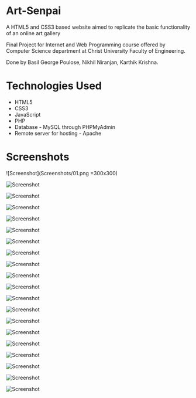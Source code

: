# Art-Senpai
A HTML5 and CSS3 based website aimed to replicate the basic functionality of an online art gallery

Final Project for Internet and Web Programming course offered by Computer Science department at Christ University Faculty of Engineering.

Done by Basil George Poulose, Nikhil Niranjan, Karthik Krishna.

# Technologies Used
* HTML5
* CSS3
* JavaScript
* PHP
* Database - MySQL through PHPMyAdmin
* Remote server for hosting - Apache

# Screenshots
 
![Screenshot](Screenshots/01.png =300x300)
 
![Screenshot](Screenshots/02.png)
 
![Screenshot](Screenshots/03.png)
  
![Screenshot](Screenshots/04.png)
  
![Screenshot](Screenshots/05.png)
  
![Screenshot](Screenshots/06.png)
  
![Screenshot](Screenshots/07.png)
  
![Screenshot](Screenshots/08.png)
  
![Screenshot](Screenshots/09.png)
  
![Screenshot](Screenshots/10.png)
  
![Screenshot](Screenshots/11.png)
  
![Screenshot](Screenshots/12.png)
  
![Screenshot](Screenshots/13.png)
  
![Screenshot](Screenshots/14.png)
  
![Screenshot](Screenshots/15.png)
  
![Screenshot](Screenshots/16.png)
  
![Screenshot](Screenshots/17.png)
  
![Screenshot](Screenshots/18.png)
  
![Screenshot](Screenshots/19.png)
  
![Screenshot](Screenshots/20.png)
 
